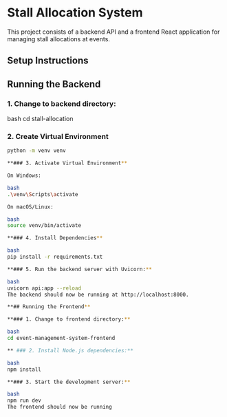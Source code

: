 # Stall Allocation System

This project consists of a backend API and a frontend React application for managing stall allocations at events.

## Setup Instructions

## Running the Backend

### 1. Change to backend directory:

bash
cd stall-allocation

### 2. Create Virtual Environment
```bash
python -m venv venv

**### 3. Activate Virtual Environment**

On Windows:

bash
.\venv\Scripts\activate

On macOS/Linux:

bash
source venv/bin/activate

**### 4. Install Dependencies**

bash
pip install -r requirements.txt

**### 5. Run the backend server with Uvicorn:**

bash
uvicorn api:app --reload
The backend should now be running at http://localhost:8000.

**## Running the Frontend**

**### 1. Change to frontend directory:**

bash
cd event-management-system-frontend

** ### 2. Install Node.js dependencies:**

bash
npm install

**### 3. Start the development server:**

bash
npm run dev
The frontend should now be running 


